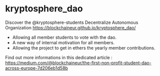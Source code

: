 # kryptosphere_dao
Discover the @kryptosphere-students Decentralize Autonomous Organization
https://blockchaineur.github.io/kryptosphere_dao/

- Allowing all member students to vote with the dao.
- A new way of internal motivation for all members.
- Allowing the project to get in ethers the yearly member contributions.

Find out more informations in this dedicated article : https://medium.com/@blockchaineur/the-first-non-profit-student-dao-across-europe-7d206eb1d58b
